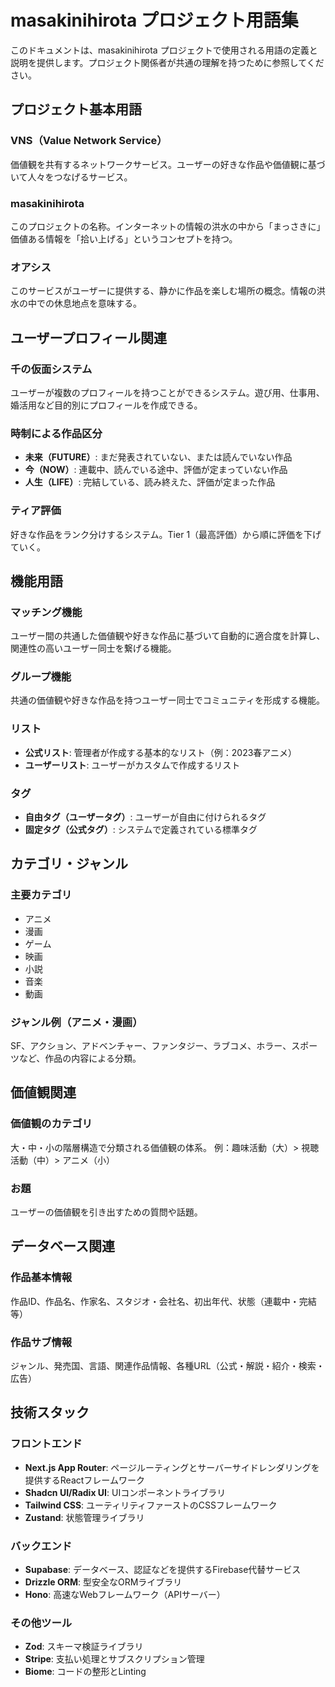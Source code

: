 # masakinihirota プロジェクト用語集

このドキュメントは、masakinihirota プロジェクトで使用される用語の定義と説明を提供します。プロジェクト関係者が共通の理解を持つために参照してください。

## プロジェクト基本用語

### VNS（Value Network Service）
価値観を共有するネットワークサービス。ユーザーの好きな作品や価値観に基づいて人々をつなげるサービス。

### masakinihirota
このプロジェクトの名称。インターネットの情報の洪水の中から「まっさきに」価値ある情報を「拾い上げる」というコンセプトを持つ。

### オアシス
このサービスがユーザーに提供する、静かに作品を楽しむ場所の概念。情報の洪水の中での休息地点を意味する。

## ユーザープロフィール関連

### 千の仮面システム
ユーザーが複数のプロフィールを持つことができるシステム。遊び用、仕事用、婚活用など目的別にプロフィールを作成できる。

### 時制による作品区分
- **未来（FUTURE）**: まだ発表されていない、または読んでいない作品
- **今（NOW）**: 連載中、読んでいる途中、評価が定まっていない作品
- **人生（LIFE）**: 完結している、読み終えた、評価が定まった作品

### ティア評価
好きな作品をランク分けするシステム。Tier 1（最高評価）から順に評価を下げていく。

## 機能用語

### マッチング機能
ユーザー間の共通した価値観や好きな作品に基づいて自動的に適合度を計算し、関連性の高いユーザー同士を繋げる機能。

### グループ機能
共通の価値観や好きな作品を持つユーザー同士でコミュニティを形成する機能。

### リスト
- **公式リスト**: 管理者が作成する基本的なリスト（例：2023春アニメ）
- **ユーザーリスト**: ユーザーがカスタムで作成するリスト

### タグ
- **自由タグ（ユーザータグ）**: ユーザーが自由に付けられるタグ
- **固定タグ（公式タグ）**: システムで定義されている標準タグ

## カテゴリ・ジャンル

### 主要カテゴリ
- アニメ
- 漫画
- ゲーム
- 映画
- 小説
- 音楽
- 動画

### ジャンル例（アニメ・漫画）
SF、アクション、アドベンチャー、ファンタジー、ラブコメ、ホラー、スポーツなど、作品の内容による分類。

## 価値観関連

### 価値観のカテゴリ
大・中・小の階層構造で分類される価値観の体系。
例：趣味活動（大）> 視聴活動（中）> アニメ（小）

### お題
ユーザーの価値観を引き出すための質問や話題。

## データベース関連

### 作品基本情報
作品ID、作品名、作家名、スタジオ・会社名、初出年代、状態（連載中・完結等）

### 作品サブ情報
ジャンル、発売国、言語、関連作品情報、各種URL（公式・解説・紹介・検索・広告）

## 技術スタック

### フロントエンド
- **Next.js App Router**: ページルーティングとサーバーサイドレンダリングを提供するReactフレームワーク
- **Shadcn UI/Radix UI**: UIコンポーネントライブラリ
- **Tailwind CSS**: ユーティリティファーストのCSSフレームワーク
- **Zustand**: 状態管理ライブラリ

### バックエンド
- **Supabase**: データベース、認証などを提供するFirebase代替サービス
- **Drizzle ORM**: 型安全なORMライブラリ
- **Hono**: 高速なWebフレームワーク（APIサーバー）

### その他ツール
- **Zod**: スキーマ検証ライブラリ
- **Stripe**: 支払い処理とサブスクリプション管理
- **Biome**: コードの整形とLinting


